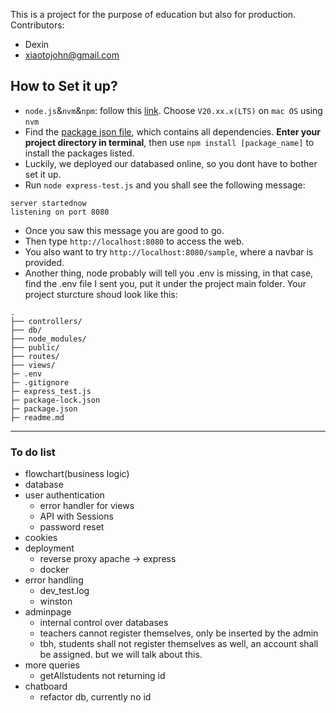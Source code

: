 This is a project for the purpose of education but also for production.
Contributors:
- Dexin
- xiaotojohn@gmail.com

## How to Set it up?
- `node.js`&`nvm`&`npm`: follow this [link](https://nodejs.org/en/download/package-manager). Choose `V20.xx.x(LTS)` on `mac OS` using `nvm`
- Find the [package json file](package.json), which contains all dependencies. **Enter your project directory in terminal**, then use ```npm install [package_name]``` to install the packages listed.
- Luckily, we deployed our databased online, so you dont have to bother set it up.
- Run `node express-test.js` and you shall see the following message: 

```
server startednow 
listening on port 8080
```
- Once you saw this message you are good to go.
- Then type `http://localhost:8080` to access the web.
- You also want to try `http://localhost:8080/sample`, where a navbar is provided.
- Another thing, node probably will tell you .env is missing, in that case, find the .env file I sent you, put it under the project main folder. Your project sturcture shoud look like this:
```
.
├── controllers/
├── db/
├── node_modules/
├── public/
├── routes/
├── views/
├─ .env
├─ .gitignore
├─ express_test.js
├─ package-lock.json
├─ package.json
├─ readme.md
```

---

### To do list
- flowchart(business logic)
- database
- user authentication
    - error handler for views
    - API with Sessions
    - password reset
- cookies
- deployment
    - reverse proxy apache -> express
    - docker
- error handling
    - dev_test.log
    - winston
- adminpage
    - internal control over databases
    - teachers cannot register themselves, only be inserted by the admin
    - tbh, students shall not register themselves as well, an account shall be assigned. but we will talk about this.
- more queries
    - getAllstudents not returning id
- chatboard
    - refactor db, currently no id

